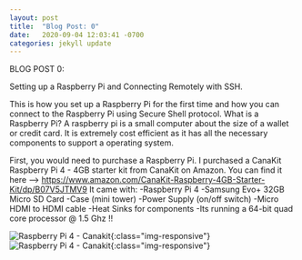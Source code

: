 ```yaml
---
layout: post
title:  "Blog Post: 0"
date:   2020-09-04 12:03:41 -0700
categories: jekyll update
---
```


BLOG POST 0: 

Setting up a Raspberry Pi and Connecting Remotely with SSH.

This is how you set up a Raspberry Pi for the first time and how you can connect to the Raspberry Pi using Secure Shell protocol.
What is a Raspberry Pi?
A raspberry pi is a small computer about the size of a wallet or credit card. It is extremely cost efficient as it has all the necessary components to support a operating system.  

First, you would need to purchase a Raspberry Pi. I purchased a CanaKit Raspberry Pi 4 - 4GB starter kit from CanaKit on Amazon. You can find it here --> https://www.amazon.com/CanaKit-Raspberry-4GB-Starter-Kit/dp/B07V5JTMV9
It came with:
    -Raspberry Pi 4
    -Samsung Evo+ 32GB Micro SD Card
    -Case (mini tower)
    -Power Supply (on/off switch)
    -Micro HDMI to HDMI cable 
    -Heat Sinks for components
    -Its running a 64-bit quad core processor @ 1.5 Ghz !!

![Raspberry Pi 4 - Canakit](/assets/images/img1.jpg){:class="img-responsive"} ![Raspberry Pi 4 - Canakit](/assets/images/img2.jpg){:class="img-responsive"}





